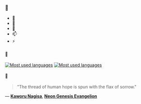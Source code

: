 ### 👋

- 🔭
- 🌱
- 💬
- 📫
- ⚡

#### 🧏

[![Most used languages](https://github-readme-stats-aynah.vercel.app/api/top-langs/?username=aynh&theme=solarized-dark&langs_count=6&layout=compact&hide_title=true)](https://github.com/anuraghazra/github-readme-stats#gh-dark-mode-only)
[![Most used languages](https://github-readme-stats-aynah.vercel.app/api/top-langs/?username=aynh&theme=solarized-light&langs_count=6&layout=compact&hide_title=true)](https://github.com/anuraghazra/github-readme-stats#gh-light-mode-only)

#### 💬

> "The thread of human hope is spun with the flax of sorrow."

&mdash; [**Kaworu Nagisa**](https://myanimelist.net/character.php?q=Kaworu%20Nagisa&cat=character), [**Neon Genesis Evangelion**](https://myanimelist.net/search/all?q=Neon%20Genesis%20Evangelion&cat=all)
